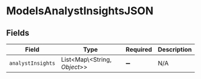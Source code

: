 # ModelsAnalystInsightsJSON


## Fields

| Field                          | Type                           | Required                       | Description                    |
| ------------------------------ | ------------------------------ | ------------------------------ | ------------------------------ |
| `analystInsights`              | List\<Map\\<String, *Object*>> | :heavy_minus_sign:             | N/A                            |